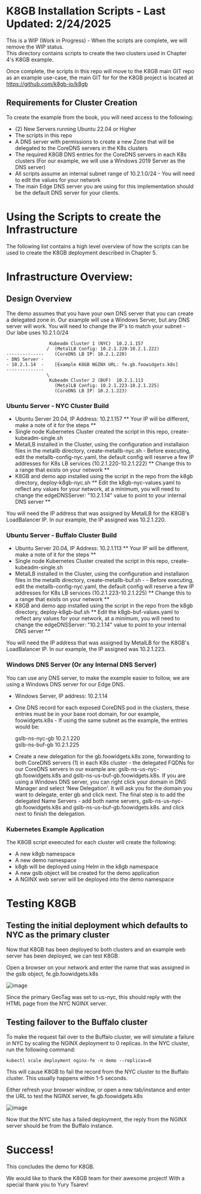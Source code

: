 # K8GB Installation Scripts - Last Updated: 2/24/2025  
This is a WIP (Work in Progress) - When the scripts are complete, we will remove the WIP status.  
This directory contains scripts to create the two clusters used in Chapter 4's K8GB example.    
  
Once complete, the scripts in this repo will move to the K8GB main GIT repo as an example use-case, the main GIT for for the K8GB project is located at https://github.com/k8gb-io/k8gb  
  
## Requirements for Cluster Creation  
  
To create the example from the book, you will need access to the following:  
  
- (2) New Servers running Ubuntu 22.04 or Higher 
- The scripts in this repo  
- A DNS server with permissions to create a new Zone that will be delegated to the CoreDNS servers in the K8s clusters  
- The required K8GB DNS entries for the CoreDNS servers in each K8s clusters (For our example, we will use a Windows 2019 Server as the DNS server)  
- All scripts assume an internal subnet range of 10.2.1.0/24    -    You will need to edit the values for your network 
- The main Edge DNS server you are using for this implementation should be the default DNS server for your clients.   
      
# Using the Scripts to create the Infrastructure    
The following list contains a high level overview of how the scripts can be used to create the K8GB deployment described in Chapter 5.  
  
# Infrastructure Overview:  
## Design Overview
The demo assumes that you have your own DNS server that you can create a delegated zone in.  Our example will use a Windows Server, but any DNS server will work.  You will need to change the IP's to match your subnet - Our labe uses 10.2.1.0/24  
  
                    Kubeadm Cluster 1 (NYC)  10.2.1.157  
                   /  (MetalLB Config: 10.2.1.220-10.2.1.222)  
    --------------    (CoreDNS LB IP: 10.2.1.220)  
    - DNS Server -    
    - 10.2.1.14  -    [Example K8GB NGINX URL: fe.gb.foowidgets.k8s]  
    --------------  
                   \  
                    Kubeadm Cluster 2 (BUF)  10.2.1.113  
                      (MetalLB Config: 10.2.1.223-10.2.1.225) 
                      (CoreDNS LB IP: 10.2.1.223)  
    
### Ubuntu Server - NYC Cluster Build  
- Ubuntu Server 20.04, IP Address: 10.2.1.157  ** Your IP will be different, make a note of it for the steps **
- Single node Kubernetes Cluster created the script in this repo, create-kubeadm-single.sh
- MetalLB installed in the Cluster, using the configuration and installaion files in the metallb directory, create-metallb-nyc.sh - Before executing, edit the metallb-config-nyc.yaml, the default config will reserve a few IP addresses for K8s LB services (10.2.1.220-10.2.1.222)  ** Change this to a range that exists on your network **
- K8GB and demo app installed using the script in the repo from the k8gb directory, deploy-k8gb-nyc.sh  ** Edit the k8gb-nyc-values.yaml to reflect any values for your network, at a minimum, you will need to change the edgeDNSServer: "10.2.1.14" value to point to your internal DNS server **  
  
You will need the IP address that was assigned by MetalLB for the K8GB's LoadBalancer IP.  In our example, the IP assigned was 10.2.1.220.  

### Ubuntu Server - Buffalo Cluster Build  
- Ubuntu Server 20.04, IP Address: 10.2.1.113  ** Your IP will be different, make a note of it for the steps **
- Single node Kubernetes Cluster created the script in this repo, create-kubeadm-single.sh  
- MetalLB installed in the Cluster, using the configuration and installaion files in the metallb directory, create-metallb-buf.sh - - Before executing, edit the metallb-config-nyc.yaml, the default config will reserve a few IP addresses for K8s LB services (10.2.1.223-10.2.1.225)  ** Change this to a range that exists on your network **
- K8GB and demo app installed using the script in the repo from the k8gb directory, deploy-k8gb-buf.sh  ** Edit the k8gb-buf-values.yaml to reflect any values for your network, at a minimum, you will need to change the edgeDNSServer: "10.2.1.14" value to point to your internal DNS server **  
  
You will need the IP address that was assigned by MetalLB for the K8GB's LoadBalancer IP.  In our example, the IP assigned was 10.2.1.223.  
  
### Windows DNS Server (Or any Internal DNS Server)    
You can use any DNS server, to make the example easier to follow, we are using a Windows DNS server for our Edge DNS.  
- Windows Server, IP address: 10.2.1.14  
- One DNS record for each exposed CoreDNS pod in the clusters, these entries must be in your base root domain, for our example, foowidgets.k8s - If using the same subnet as the example, the entries would be:  
  
  gslb-ns-nyc-gb     10.2.1.220  
  gslb-ns-buf-gb     10.2.1.225  

- Create a new delegation for the gb.foowidgets.k8s zone, forwarding to both CoreDNS servers (1) in each K8s cluster - the delegated FQDNs for our CoreDNS servers in our example are: gslb-ns-us-nyc-gb.foowidgets.k8s and gslb-ns-us-buf-gb.foowidgets.k8s.  If you are using a Windows DNS server, you can right click your domain in DNS Manager and select 'New Delegation'.  It will ask you for the domain you want to delegate, enter gb and click next.  The final step is to add the delegated Name Servers - add both name servers, gslb-ns-us-nyc-gb.foowidgets.k8s and gslb-ns-us-buf-gb.foowidgets.k8s. and click next to finish the delegation.  
    
### Kubernetes Example Application  
  
The K8GB script exeecuted for each cluster will create the following:  
  
- A new k8gb namespace 
- A new demo namespace  
- k8gb will be deployed using Helm in the k8gb namespace 
- A new gslb object will be created for the demo application  
- A NGINX web server will be deployed into the demo namespace  
  
  
# Testing K8GB  
## Testing the initial deployment which defaults to NYC as the primary cluster  
Now that K8GB has been deployed to both clusters and an example web server has been deployed, we can test K8GB.  
  
Open a browser on your network and enter the name that was assigned in the gslb object, fe.gb.foowidgets.k8s  
  
![image](https://user-images.githubusercontent.com/60396639/150191283-18354262-9572-4d44-8dc6-25cfe11c3e77.png)
  
Since the primary GeoTag was set to us-nyc, this should reply with the HTML page from the NYC NGINX server.  
  
## Testing failover to the Buffalo cluster  
To make the request fail over to the Buffalo cluster, we will simulate a failure in NYC by scaling the NGINX deployment to 0 replicas.  In the NYC cluster, run the following command:  
  
```
kubectl scale deployment nginx-fe -n demo --replicas=0  
```  
   
This will cause K8GB to fail the record from the NYC cluster to the Buffalo cluster.  This usually happens within 1-5 seconds.  
  
Either refresh your browser window, or open a new tab/instance and enter the URL to test the NGINX server, fe.gb.foowidgets.k8s 
  
![image](https://user-images.githubusercontent.com/60396639/150191509-88daa179-b667-42d7-8b0a-d9225c300c8e.png)
  
Now that the NYC site has a failed deployment, the reply from the NGINX server should be from the Buffalo instance.  
  
# Success!
This concludes the demo for K8GB.  
  
  
We would like to thank the K8GB team for their awesome project!  With a special thank you to Yury Tsarev!
